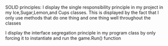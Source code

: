 SOLID principles:
I display the single responsibility principle in my project in my Ice,Sugar,Lemon,and Cups classes.
This is displayed by the fact that I only use methods that do one thing and one thing well throughout the classes

I display the interface segregation principle in my program class by only forcing it
to instantiate and run the game.Run() function